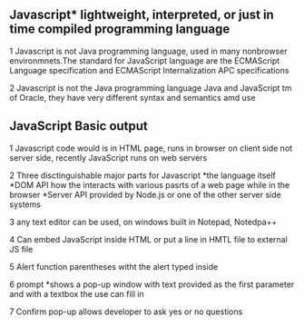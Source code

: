 ## Javascript* lightweight, interpreted, or just in time compiled programming language

1 Javascript is not Java programming language, used in many nonbrowser environmnets.The standard for JavaScript language are the ECMAScript Language specification and ECMAScript Internalization APC specifications

2 Javascript is not the Java programming language Java and JavaScript tm of Oracle, they have very different syntax and semantics amd use

## JavaScript Basic output

1 Javascript code would is in HTML page, runs in browser on client side not server side, recently JavaScript runs on web servers

2 Three disctinguishable major parts for Javascript 
*the language itself
*DOM API how the interacts with various pasrts of a web page while in the browser
*Server API provided by Node.js or one of the other server side systems

3 any text editor can be used, on windows built in Notepad, Notedpa++

4 Can embed JavaScript inside HTML or put a line in HMTL file to external JS file

5 Alert function parentheses witht the alert typed inside

6 prompt
*shows a pop-up window with text provided as the first parameter and with a textbox the use can fill in

7 Confirm pop-up allows developer to ask yes or no questions
